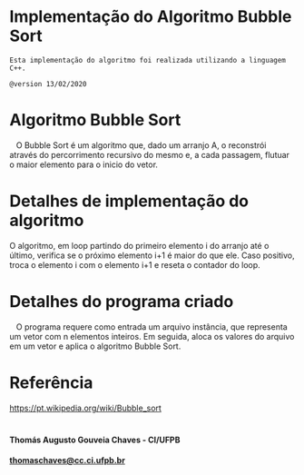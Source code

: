 # Implementação do Algoritmo Bubble Sort
    Esta implementação do algoritmo foi realizada utilizando a linguagem C++.

    @version 13/02/2020
        
# Algoritmo Bubble Sort
   O Bubble Sort é um algoritmo que, dado um arranjo A, o reconstrói através do percorrimento recursivo do mesmo e, a cada passagem, flutuar o maior elemento para o inicio do vetor.
   
# Detalhes de implementação do algoritmo
   O algoritmo, em loop partindo do primeiro elemento i do arranjo até o último, verifica se o próximo elemento i+1 é maior do que ele. Caso positivo, troca o elemento i com o elemento i+1 e reseta o contador do loop.
   
# Detalhes do programa criado
   O programa requere como entrada um arquivo instância, que representa um vetor com n elementos inteiros. Em seguida, aloca os valores do arquivo em um vetor e aplica o algoritmo Bubble Sort.
   
# Referência
https://pt.wikipedia.org/wiki/Bubble_sort


#   
#### Thomás Augusto Gouveia Chaves - CI/UFPB
#### thomaschaves@cc.ci.ufpb.br

